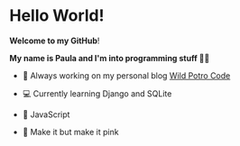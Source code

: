 # Hello World!
**Welcome to my GitHub**!

**My name is Paula and I'm into programming stuff 👩‍💻**

- 💜 Always working on my personal blog [Wild Potro Code](http://wildpotrocode.com/ "Wild Potro Code")

- 💻 Currently learning Django and SQLite

- 💜 JavaScript

- 🧠 Make it but make it pink

